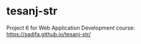 # tesanj-str
Project 6 for Web Application Development course: https://sadifa.github.io/tesanj-str/
